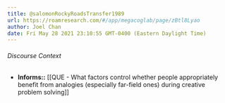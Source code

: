 ```yaml
---
title: @salomonRockyRoadsTransfer1989
url: https://roamresearch.com/#/app/megacoglab/page/zBtl8Lyao
author: Joel Chan
date: Fri May 28 2021 23:10:55 GMT-0400 (Eastern Daylight Time)
---
```




###### Discourse Context

- **Informs::** [[QUE - What factors control whether people appropriately benefit from analogies (especially far-field ones) during creative problem solving]]
